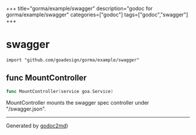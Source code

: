 +++
title="gorma/example/swagger"
description="godoc for gorma/example/swagger"
categories=["godoc"]
tags=["godoc","swagger"]
+++

# swagger
    import "github.com/goadesign/gorma/example/swagger"






## func MountController
``` go
func MountController(service goa.Service)
```
MountController mounts the swagger spec controller under "/swagger.json".









- - -
Generated by [godoc2md](http://godoc.org/github.com/davecheney/godoc2md))
